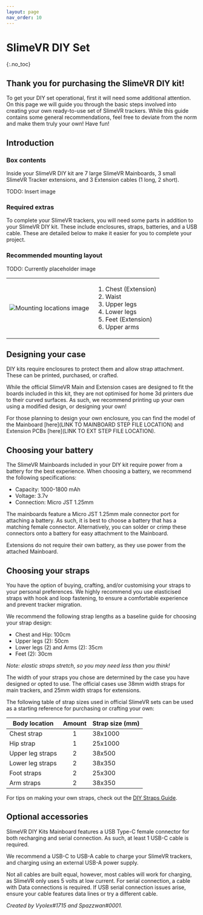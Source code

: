 ```yaml
---
layout: page
nav_order: 10
---
```


# SlimeVR DIY Set
{:.no_toc}

## Thank you for purchasing the SlimeVR DIY kit!
To get your DIY set operational, first it will need some additional attention. On this page we will guide you through the basic steps involved into creating your own ready-to-use set of SlimeVR trackers. While this guide contains some general recommendations, feel free to deviate from the norm and make them truly your own! Have fun!

## Introduction
### Box contents
Inside your SlimeVR DIY kit are 7 large SlimeVR Mainboards, 3 small SlimeVR Tracker extensions, and 3 Extension cables (1 long, 2 short).

TODO: Insert image


### Required extras
To complete your SlimeVR trackers, you will need some parts in addition to your SlimeVR DIY kit. These include enclosures, straps, batteries, and a USB cable. These are detailed below to make it easier for you to complete your project.

### Recommended mounting layout
TODO: Currently placeholder image

<table class="bpTable">
   <tr>
      <td>
         <img id="bpImage" src="./assets/img/tracker_locations_7_3.png" alt="Mounting locations image"/>
      </td>
      <td>
         <ol>
            <li>Chest (Extension)</li>
            <li>Waist</li>
            <li>Upper legs</li>
            <li>Lower legs</li>
            <li>Feet (Extension)</li>
            <li>Upper arms</li>
         </ol>
      </td>
   </tr>
</table>

## Designing your case
DIY kits require enclosures to protect them and allow strap attachment. These can be printed, purchased, or crafted.

While the official SlimeVR Main and Extension cases are designed to fit the boards included in this kit, they are not optimised for home 3d printers due to their curved surfaces. As such, we recommend printing up your own using a modified design, or designing your own!

For those planning to design your own enclosure, you can find the model of the Mainboard [here](LINK TO MAINBOARD STEP FILE LOCATION) and Extension PCBs [here](LINK TO EXT STEP FILE LOCATION).

## Choosing your battery
The SlimeVR Mainboards included in your DIY kit require power from a battery for the best experience. When choosing a battery, we recommend the following specifications:
* Capacity: 1000-1800 mAh
* Voltage: 3.7v
* Connection: Micro JST 1.25mm

The mainboards feature a Micro JST 1.25mm male connector port for attaching a battery. As such, it is best to choose a battery that has a matching female connector. Alternatively, you can solder or crimp these connectors onto a battery for easy attachment to the Mainboard.

Extensions do not require their own battery, as they use power from the attached Mainboard.

## Choosing your straps
You have the option of buying, crafting, and/or customising your straps to your personal preferences. We highly recommend you use elasticised straps with hook and loop fastening, to ensure a comfortable experience and prevent tracker migration.

We recommend the following strap lengths as a baseline guide for choosing your strap design:
* Chest and Hip: 100cm
* Upper legs (2): 50cm
* Lower legs (2) and Arms (2): 35cm
* Feet (2): 30cm

*Note: elastic straps stretch, so you may need less than you think!*

The width of your straps you chose are determined by the case you have designed or opted to use. The official cases use 38mm width straps for main trackers, and 25mm width straps for extensions.

The following table of strap sizes used in official SlimeVR sets can be used as a starting reference for purchasing or crafting your own:

| Body location      | Amount | Strap size (mm) |
| ------------------ | :----: | --------------- |
| Chest strap        | 1      | 38x1000         |
| Hip strap          | 1      | 25x1000         |
| Upper leg straps   | 2      | 38x500          |
| Lower leg straps   | 2      | 38x350          |
| Foot straps        | 2      | 25x300          |
| Arm straps         | 2      | 38x350          |


For tips on making your own straps, check out the [DIY Straps Guide](https://docs.slimevr.dev/diy/diy-straps.html).


## Optional accessories
SlimeVR DIY Kits Mainboard features a USB Type-C female connector for both recharging and serial connection. As such, at least 1 USB-C cable is required. 

We recommend a USB-C to USB-A cable to charge your SlimeVR trackers, and charging using an external USB-A power supply.

Not all cables are built equal, however,  most cables will work for charging, as SlimeVR only uses 5 volts at low current. For serial connection, a cable with Data connections is required. If USB serial connection issues arise, ensure your cable features data lines or try a different cable.


*Created by Vyolex#1715 and Spazzwan#0001.*

